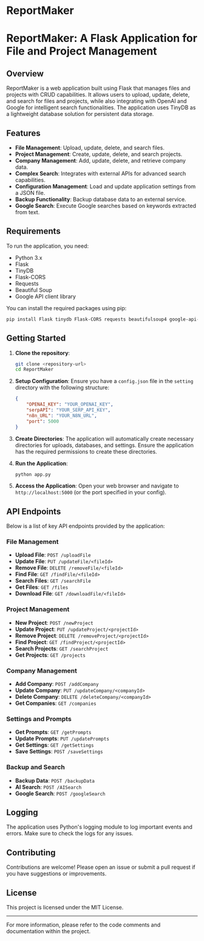# ReportMaker

# ReportMaker: A Flask Application for File and Project Management

## Overview
ReportMaker is a web application built using Flask that manages files and projects with CRUD capabilities. It allows users to upload, update, delete, and search for files and projects, while also integrating with OpenAI and Google for intelligent search functionalities. The application uses TinyDB as a lightweight database solution for persistent data storage.

## Features
- **File Management**: Upload, update, delete, and search files.
- **Project Management**: Create, update, delete, and search projects.
- **Company Management**: Add, update, delete, and retrieve company data.
- **Complex Search**: Integrates with external APIs for advanced search capabilities.
- **Configuration Management**: Load and update application settings from a JSON file.
- **Backup Functionality**: Backup database data to an external service.
- **Google Search**: Execute Google searches based on keywords extracted from text.

## Requirements
To run the application, you need:
- Python 3.x
- Flask
- TinyDB
- Flask-CORS
- Requests
- Beautiful Soup
- Google API client library

You can install the required packages using pip:
```bash
pip install Flask tinydb Flask-CORS requests beautifulsoup4 google-api-python-client
```

## Getting Started
1. **Clone the repository**:
   ```bash
   git clone <repository-url>
   cd ReportMaker
   ```

2. **Setup Configuration**:
   Ensure you have a `config.json` file in the `setting` directory with the following structure:
   ```json
   {
       "OPENAI_KEY": "YOUR_OPENAI_KEY",
       "serpAPI": "YOUR_SERP_API_KEY",
       "n8n_URL": "YOUR_N8N_URL",
       "port": 5000
   }
   ```

3. **Create Directories**:
   The application will automatically create necessary directories for uploads, databases, and settings. Ensure the application has the required permissions to create these directories.

4. **Run the Application**:
   ```bash
   python app.py
   ```

5. **Access the Application**:
   Open your web browser and navigate to `http://localhost:5000` (or the port specified in your config).

## API Endpoints
Below is a list of key API endpoints provided by the application:

### File Management
- **Upload File**: `POST /uploadFile`
- **Update File**: `PUT /updateFile/<fileId>`
- **Remove File**: `DELETE /removeFile/<fileId>`
- **Find File**: `GET /findFile/<fileId>`
- **Search Files**: `GET /searchFile`
- **Get Files**: `GET /files`
- **Download File**: `GET /downloadFile/<fileId>`

### Project Management
- **New Project**: `POST /newProject`
- **Update Project**: `PUT /updateProject/<projectId>`
- **Remove Project**: `DELETE /removeProject/<projectId>`
- **Find Project**: `GET /findProject/<projectId>`
- **Search Projects**: `GET /searchProject`
- **Get Projects**: `GET /projects`

### Company Management
- **Add Company**: `POST /addCompany`
- **Update Company**: `PUT /updateCompany/<companyId>`
- **Delete Company**: `DELETE /deleteCompany/<companyId>`
- **Get Companies**: `GET /companies`

### Settings and Prompts
- **Get Prompts**: `GET /getPrompts`
- **Update Prompts**: `PUT /updatePrompts`
- **Get Settings**: `GET /getSettings`
- **Save Settings**: `POST /saveSettings`

### Backup and Search
- **Backup Data**: `POST /backupData`
- **AI Search**: `POST /AISearch`
- **Google Search**: `POST /googleSearch`

## Logging
The application uses Python's logging module to log important events and errors. Make sure to check the logs for any issues.

## Contributing
Contributions are welcome! Please open an issue or submit a pull request if you have suggestions or improvements.

## License
This project is licensed under the MIT License.

---

For more information, please refer to the code comments and documentation within the project.
